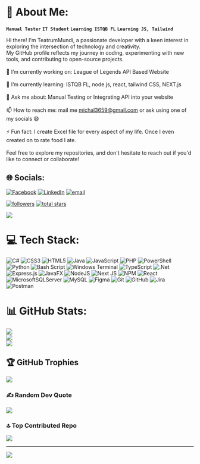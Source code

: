 # 💫 About Me:
**`Manual Tester`**    **`IT Student`**    **`Learning ISTQB FL`**    **`Learning JS, Tailwind`**

Hi there! I'm TeatrumMundi, a passionate developer with a keen interest in exploring the intersection of technology and creativity. <br>My GitHub profile reflects my journey in coding, experimenting with new tools, and contributing to open-source projects.<br><br>🔭 I’m currently working on: League of Legends API Based Website<br><br>🌱 I’m currently learning: ISTQB FL, node.js, react, tailwind CSS, NEXT.js<br><br>💬 Ask me about: Manual Testing or Integrating API into your website<br><br>📫 How to reach me: mail me michal3659@gmail.com or ask using one of my socials 😄<br><br>⚡ Fun fact: I create Excel file for every aspect of my life. Once I even created on to rate food I ate.<br><br>Feel free to explore my repositories, and don't hesitate to reach out if you'd like to connect or collaborate!


## 🌐 Socials:
[![Facebook](https://img.shields.io/badge/Facebook-%231877F2.svg?logo=Facebook&logoColor=white)](https://facebook.com/profile.php?id=100005664913437) [![LinkedIn](https://img.shields.io/badge/LinkedIn-%230077B5.svg?logo=linkedin&logoColor=white)](https://linkedin.com/in/michal-grocholski/) [![email](https://img.shields.io/badge/Email-D14836?logo=gmail&logoColor=white)](mailto:michal3659@gmail.com)

   <p align="left">
      <a href="https://github.com/TeatrumMundi?tab=followers">
         <img alt="followers" title="Follow me on Github" src="https://custom-icon-badges.demolab.com/github/followers/TeatrumMundi?color=236ad3&labelColor=1155ba&style=for-the-badge&logo=person-add&label=Follow&logoColor=white"/></a>
      <a href="https://github.com/TeatrumMundi?tab=repositories&sort=stargazers">
         <img alt="total stars" title="Total stars on GitHub" src="https://custom-icon-badges.demolab.com/github/stars/TeatrumMundi?color=55960c&style=for-the-badge&labelColor=488207&logo=star"/></a>
   </p>
<a href="https://hits.seeyoufarm.com"><img src="https://hits.seeyoufarm.com/api/count/incr/badge.svg?url=https%3A%2F%2Fgithub.com%2FTeatrumMundi%2Fhit-counter&count_bg=%23FF0000&title_bg=%23333333&icon=&icon_color=%23000000&title=Hit+me&edge_flat=true"/></a>

# 💻 Tech Stack:
![C#](https://img.shields.io/badge/c%23-%23239120.svg?style=for-the-badge&logo=csharp&logoColor=white) ![CSS3](https://img.shields.io/badge/css3-%231572B6.svg?style=for-the-badge&logo=css3&logoColor=white) ![HTML5](https://img.shields.io/badge/html5-%23E34F26.svg?style=for-the-badge&logo=html5&logoColor=white) ![Java](https://img.shields.io/badge/java-%23ED8B00.svg?style=for-the-badge&logo=openjdk&logoColor=white) ![JavaScript](https://img.shields.io/badge/javascript-%23323330.svg?style=for-the-badge&logo=javascript&logoColor=%23F7DF1E) ![PHP](https://img.shields.io/badge/php-%23777BB4.svg?style=for-the-badge&logo=php&logoColor=white) ![PowerShell](https://img.shields.io/badge/PowerShell-%235391FE.svg?style=for-the-badge&logo=powershell&logoColor=white) ![Python](https://img.shields.io/badge/python-3670A0?style=for-the-badge&logo=python&logoColor=ffdd54) ![Bash Script](https://img.shields.io/badge/bash_script-%23121011.svg?style=for-the-badge&logo=gnu-bash&logoColor=white) ![Windows Terminal](https://img.shields.io/badge/Windows%20Terminal-%234D4D4D.svg?style=for-the-badge&logo=windows-terminal&logoColor=white) ![TypeScript](https://img.shields.io/badge/typescript-%23007ACC.svg?style=for-the-badge&logo=typescript&logoColor=white) ![.Net](https://img.shields.io/badge/.NET-5C2D91?style=for-the-badge&logo=.net&logoColor=white) ![Express.js](https://img.shields.io/badge/express.js-%23404d59.svg?style=for-the-badge&logo=express&logoColor=%2361DAFB) ![JavaFX](https://img.shields.io/badge/javafx-%23FF0000.svg?style=for-the-badge&logo=javafx&logoColor=white) ![NodeJS](https://img.shields.io/badge/node.js-6DA55F?style=for-the-badge&logo=node.js&logoColor=white) ![Next JS](https://img.shields.io/badge/Next-black?style=for-the-badge&logo=next.js&logoColor=white) ![NPM](https://img.shields.io/badge/NPM-%23CB3837.svg?style=for-the-badge&logo=npm&logoColor=white) ![React](https://img.shields.io/badge/react-%2320232a.svg?style=for-the-badge&logo=react&logoColor=%2361DAFB) ![MicrosoftSQLServer](https://img.shields.io/badge/Microsoft%20SQL%20Server-CC2927?style=for-the-badge&logo=microsoft%20sql%20server&logoColor=white) ![MySQL](https://img.shields.io/badge/mysql-4479A1.svg?style=for-the-badge&logo=mysql&logoColor=white) ![Figma](https://img.shields.io/badge/figma-%23F24E1E.svg?style=for-the-badge&logo=figma&logoColor=white) ![Git](https://img.shields.io/badge/git-%23F05033.svg?style=for-the-badge&logo=git&logoColor=white) ![GitHub](https://img.shields.io/badge/github-%23121011.svg?style=for-the-badge&logo=github&logoColor=white) ![Jira](https://img.shields.io/badge/jira-%230A0FFF.svg?style=for-the-badge&logo=jira&logoColor=white) ![Postman](https://img.shields.io/badge/Postman-FF6C37?style=for-the-badge&logo=postman&logoColor=white)
# 📊 GitHub Stats:
![](https://github-readme-stats.vercel.app/api?username=TeatrumMundi&theme=dark&hide_border=false&include_all_commits=false&count_private=true)<br/>
![](https://github-readme-streak-stats.herokuapp.com/?user=TeatrumMundi&theme=dark&hide_border=false)<br/>
![](https://github-readme-stats.vercel.app/api/top-langs/?username=TeatrumMundi&theme=dark&hide_border=false&include_all_commits=false&count_private=true&layout=compact)

## 🏆 GitHub Trophies
![](https://github-profile-trophy.vercel.app/?username=TeatrumMundi&theme=radical&no-frame=false&no-bg=true&margin-w=4)

### ✍️ Random Dev Quote
![](https://quotes-github-readme.vercel.app/api?type=horizontal&theme=radical)

### 🔝 Top Contributed Repo
![](https://github-contributor-stats.vercel.app/api?username=TeatrumMundi&limit=5&theme=dark&combine_all_yearly_contributions=true)

---
[![](https://visitcount.itsvg.in/api?id=TeatrumMundi&icon=10&color=13)](https://visitcount.itsvg.in)

<!-- Proudly created with GPRM ( https://gprm.itsvg.in ) -->
